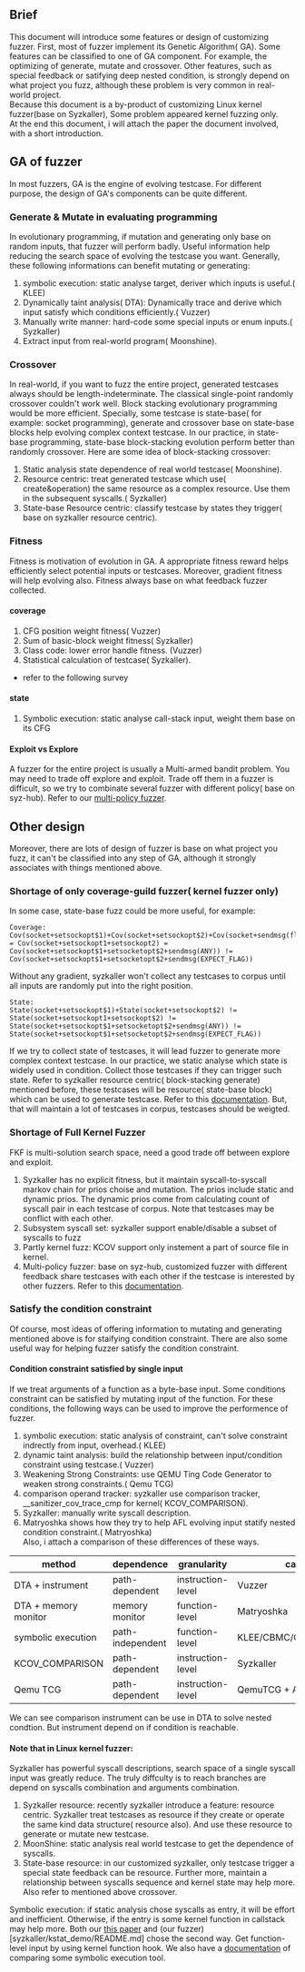 ## Brief
This document will introduce some features or design of customizing fuzzer. First, most of fuzzer implement its Genetic Algorithm( GA). Some features can be classified to one of GA component. For example, the optimizing of generate, mutate and crossover. Other features, such as special feedback or satifying deep nested condition, is strongly depend on what project you fuzz, although these problem is very common in real-world project.  
Because this document is a by-product of customizing Linux kernel fuzzer(base on Syzkaller), Some problem appeared kernel fuzzing only.  
At the end this document, i will attach the paper the document involved, with a short introduction.  

## GA of fuzzer
In most fuzzers, GA is the engine of evolving testcase. For different purpose, the design of GA's components can be quite different.

### Generate & Mutate in evaluating programming
In evolutionary programming, if mutation and generating only base on random inputs, that fuzzer will perform badly. Useful information help reducing the search space of evolving the testcase you want. Generally, these following informations can benefit mutating or generating:
1. symbolic execution: static analyse target, deriver which inputs is useful.( KLEE)
2. Dynamically taint analysis( DTA): Dynamically trace and derive which input satisfy which conditions efficiently.( Vuzzer)
3. Manually write manner: hard-code some special inputs or enum inputs.( Syzkaller)
4. Extract input from real-world program( Moonshine).

### Crossover
In real-world, if you want to fuzz the entire project, generated testcases always should be length-indeterminate. The classical single-point randomly crossover couldn't work well. Block stacking evolutionary programming would be more efficient. Specially, some testcase is state-base( for example: socket programming), generate and crossover base on state-base blocks help evolving complex context testcase. In our practice, in state-base programming, state-base block-stacking evolution perform better than randomly crossover. Here are some idea of block-stacking crossover:
1. Static analysis state dependence of real world testcase( Moonshine).
2. Resource centric: treat generated testcase which use( create&operation) the same resource as a complex resource. Use them in the subsequent syscalls.( Syzkaller)
3. State-base Resource centric: classify testcase by states they trigger( base on syzkaller resource centric).  

### Fitness
Fitness is motivation of evolution in GA. A appropriate fitness reward helps efficiently select potential inputs or testcases. Moreover, gradient fitness will help evolving also. Fitness always base on what feedback fuzzer collected.

#### coverage
1. CFG position weight fitness( Vuzzer)
2. Sum of basic-block weight fitness( Syzkaller)
3. Class code: lower error handle fitness. (Vuzzer)
4. Statistical calculation of testcase( Syzkaller).  
* refer to the following survey

#### state
1. Symbolic execution: static analyse call-stack input, weight them base on its CFG  

#### Exploit vs Explore
A fuzzer for the entire project is usually a Multi-armed bandit problem. You may need to trade off explore and exploit.
Trade off them in a fuzzer is difficult, so we try to combinate several fuzzer with different policy( base on syz-hub). Refer to our [multi-policy fuzzer](syzkaller/multi_policy/README.md).

## Other design
Moreover, there are lots of design of fuzzer is base on what project you fuzz, it can't be classified into any step of GA, although it strongly associates with things mentioned above.

### Shortage of only coverage-guild fuzzer( kernel fuzzer only)
In some case, state-base fuzz could be more useful, for example:
```  
Coverage:
Cov(socket+setsockopt$1)+Cov(socket+setsockopt$2)+Cov(socket+sendmsg(flag_not_expect)) = Cov(socket+setsockopt1+setsockopt2) = Cov(socket+setsockopt$1+setsocketopt$2+sendmsg(ANY)) != Cov(socket+setsockopt$1+setsocketopt$2+sendmsg(EXPECT_FLAG))
```  
Without any gradient, syzkaller won't collect any testcases to corpus until all inputs are randomly put into the right position.
```  
State:
State(socket+setsockopt$1)+State(socket+setsockopt$2) != State(socket+setsockopt1+setsockopt$2) != State(socket+setsockopt$1+setsocketopt$2+sendmsg(ANY)) != State(socket+setsockopt$1+setsocketopt$2+sendmsg(EXPECT_FLAG))
```  
If we try to collect state of testcases, it will lead fuzzer to generate more complex context testcase. In our practice, we static analyse which state is widely used in condition. Collect those testcases if they can trigger such state. Refer to syzkaller resource centric( block-stacking generate) mentioned before, these testcases will be resource( state-base block) which can be used to generate testcase. Refer to this [documentation](syzkaller/kstat_demo/README.md). But, that will maintain a lot of testcases in corpus, testcases should be weigted.

### Shortage of Full Kernel Fuzzer
FKF is multi-solution search space, need a good trade off between explore and exploit.
1. Syzkaller has no explicit fitness, but it maintain syscall-to-syscall markov chain for prios choise and mutation. The prios include static and dynamic prios. The dynamic prios come from calculating count of syscall pair in each testcase of corpus. Note that testcases may be conflict with each other.
2. Subsystem syscall set: syzkaller support enable/disable a subset of syscalls to fuzz
3. Partly kernel fuzz: KCOV support only instement a part of source file in kernel.
4. Multi-policy fuzzer: base on syz-hub, customized fuzzer with different feedback share testcases with each other if the testcase is interested by other fuzzers. Refer to this [documentation](syzkaller/multi_policy/README.md).  

### Satisfy the condition constraint
Of course, most ideas of offering information to mutating and generating mentioned above is for staifying condition constraint. There are also some useful way for helping fuzzer satisfy the condition constraint.  

#### Condition constraint satisfied by single input
If we treat arguments of a function as a byte-base input. Some conditions constraint can be satisfied by mutating input of the function. For these conditions, the following ways can be used to improve the performence of fuzzer.
1. symbolic execution: static analysis of constraint, can't solve constraint indrectly from input, overhead.( KLEE)
2. dynamic taint analysis: build the relationship between input/condition constraint using testcase.( Vuzzer)
3. Weakening Strong Constraints: use QEMU Ting Code Generator to weaken strong constraints.( Qemu TCG)
4. comparison operand tracker: syzkaller use comparison tracker, __sanitizer_cov_trace_cmp for kernel( KCOV_COMPARISON).
5. Syzkaller: manually write syscall description.
6. Matryoshka shows how they try to help AFL evolving input statify nested condition constraint.( Matryoshka)  
Also, i attach a comparison of these differences of these ways.

| method | dependence | granularity | case |  
|--------|------------|-------------|------|  
| DTA + instrument | path-dependent | instruction-level | Vuzzer |  
| DTA + memory monitor | memory monitor | function-level | Matryoshka |  
| symbolic execution | path-independent | function-level | KLEE/CBMC/ClangChecker |
| KCOV_COMPARISON | path-dependent | instruction-level | Syzkaller |  
| Qemu TCG | path-dependent | instruction-level | QemuTCG + AFL |  

We can see comparison instrument can be use in DTA to solve nested condtion. But instrument depend on if condition is reachable.

#### Note that in Linux kernel fuzzer:
Syzkaller has powerful syscall descriptions, search space of a single syscall input was greatly reduce. The truly diffculty is to reach branches are depend on syscalls combination and arguments combination.
1. Syzkaller resource: recently syzkaller introduce a feature: resource centric. Syzkaller treat testcases as resource if they create or operate the same kind data structure( resource also). And use these resource to generate or mutate new testcase.
2. MoonShine: static analysis real world testcase to get the dependence of syscalls.
3. State-base resource: in our customized syzkaller, only testcase trigger a special state feedback can be resource. Further more, maintain a relationship between syscalls sequence and kernel state may help more.  
Also refer to mentioned above crossover.

Symbolic execution: if static analysis chose syscalls as entry, it will be effort and inefficient. Otherwise, if the entry is some kernel function in callstack may help more. Both our [this paper](https://arxiv.org/abs/1903.02981) and (our fuzzer)[syzkaller/kstat_demo/README.md] chose the second way.  Get function-level input by using kernel function hook. We also have a [documentation]() of comparing some symbolic execution tool.
